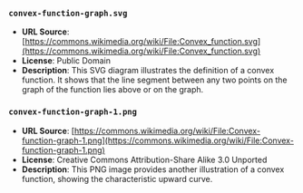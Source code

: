 ### `convex-function-graph.svg`

* **URL Source**: [https://commons.wikimedia.org/wiki/File:Convex_function.svg](https://commons.wikimedia.org/wiki/File:Convex_function.svg)
* **License**: Public Domain
* **Description**: This SVG diagram illustrates the definition of a convex function. It shows that the line segment between any two points on the graph of the function lies above or on the graph.

### `convex-function-graph-1.png`

* **URL Source**: [https://commons.wikimedia.org/wiki/File:Convex-function-graph-1.png](https://commons.wikimedia.org/wiki/File:Convex-function-graph-1.png)
* **License**: Creative Commons Attribution-Share Alike 3.0 Unported
* **Description**: This PNG image provides another illustration of a convex function, showing the characteristic upward curve.
